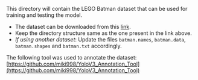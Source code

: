 This directory will contain the LEGO Batman dataset that can be used for training and testing the model.

- The dataset can be downloaded from this [link](https://drive.google.com/open?id=1uxV3Ml93Nb3sNegLYVIpxc-bi_S4iBSQ).
- Keep the directory structure same as the one present in the link above.
- _If using another dataset_: Update the files `batman.names`, `batman.data`, `batman.shapes` and `batman.txt` accordingly.

The following tool was used to annotate the dataset:  
[https://github.com/miki998/YoloV3_Annotation_Tool](https://github.com/miki998/YoloV3_Annotation_Tool)
